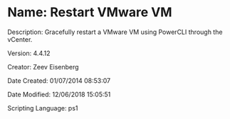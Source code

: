 ﻿# Name: Restart VMware VM

Description: Gracefully restart a VMware VM using PowerCLI through the vCenter.


Version: 4.4.12

Creator: Zeev Eisenberg

Date Created: 01/07/2014 08:53:07

Date Modified: 12/06/2018 15:05:51

Scripting Language: ps1

